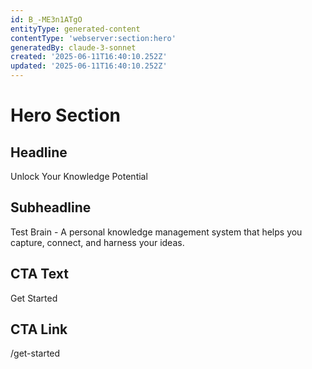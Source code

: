 ```yaml
---
id: B_-ME3n1ATgO
entityType: generated-content
contentType: 'webserver:section:hero'
generatedBy: claude-3-sonnet
created: '2025-06-11T16:40:10.252Z'
updated: '2025-06-11T16:40:10.252Z'
---
```

# Hero Section

## Headline
Unlock Your Knowledge Potential

## Subheadline
Test Brain - A personal knowledge management system that helps you capture, connect, and harness your ideas.

## CTA Text
Get Started

## CTA Link
/get-started
